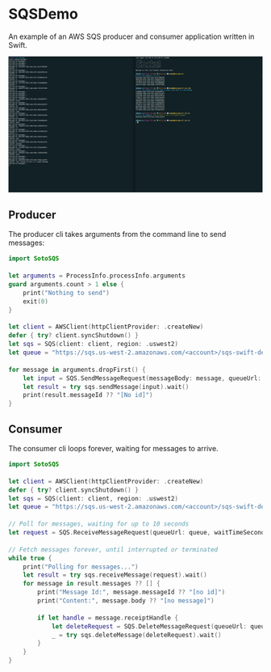 # SQSDemo

An example of an AWS SQS producer and consumer application written in Swift.

![producer and consumer](hero.png)


## Producer

The producer cli takes arguments from the command line to send messages:

```swift
import SotoSQS

let arguments = ProcessInfo.processInfo.arguments
guard arguments.count > 1 else {
    print("Nothing to send")
    exit(0)
}

let client = AWSClient(httpClientProvider: .createNew)
defer { try? client.syncShutdown() }
let sqs = SQS(client: client, region: .uswest2)
let queue = "https://sqs.us-west-2.amazonaws.com/<account>/sqs-swift-demo"

for message in arguments.dropFirst() {
    let input = SQS.SendMessageRequest(messageBody: message, queueUrl: queue)
    let result = try sqs.sendMessage(input).wait()
    print(result.messageId ?? "[No id]")
}
```

## Consumer

The consumer cli loops forever, waiting for messages to arrive.

```swift
import SotoSQS

let client = AWSClient(httpClientProvider: .createNew)
defer { try? client.syncShutdown() }
let sqs = SQS(client: client, region: .uswest2)
let queue = "https://sqs.us-west-2.amazonaws.com/<account>/sqs-swift-demo"

// Poll for messages, waiting for up to 10 seconds
let request = SQS.ReceiveMessageRequest(queueUrl: queue, waitTimeSeconds: 10)

// Fetch messages forever, until interrupted or terminated
while true {
    print("Polling for messages...")
    let result = try sqs.receiveMessage(request).wait()
    for message in result.messages ?? [] {
        print("Message Id:", message.messageId ?? "[no id]")
        print("Content:", message.body ?? "[no message]")

        if let handle = message.receiptHandle {
            let deleteRequest = SQS.DeleteMessageRequest(queueUrl: queue, receiptHandle: handle)
            _ = try sqs.deleteMessage(deleteRequest).wait()
        }
    }
}
```

